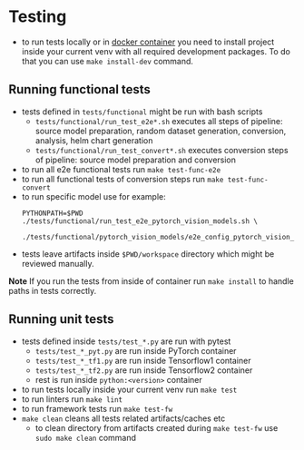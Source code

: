 <!--
Copyright (c) 2021, NVIDIA CORPORATION. All rights reserved.

Licensed under the Apache License, Version 2.0 (the "License");
you may not use this file except in compliance with the License.
You may obtain a copy of the License at

    http://www.apache.org/licenses/LICENSE-2.0

Unless required by applicable law or agreed to in writing, software
distributed under the License is distributed on an "AS IS" BASIS,
WITHOUT WARRANTIES OR CONDITIONS OF ANY KIND, either express or implied.
See the License for the specific language governing permissions and
limitations under the License.
-->
# Testing

- to run tests locally or in [docker container](docs/installation.md#using-docker-container) you need to install project inside your current venv with all required development packages.
  To do that you can use `make install-dev` command.

## Running functional tests
- tests defined in `tests/functional` might be run with bash scripts
  - `tests/functional/run_test_e2e*.sh` executes all steps of pipeline: source model preparation, random dataset generation, conversion, analysis, helm chart generation
  - `tests/functional/run_test_convert*.sh` executes conversion steps of pipeline: source model preparation and conversion
- to run all e2e functional tests run `make test-func-e2e`
- to run all functional tests of conversion steps run `make test-func-convert`
- to run specific model use for example:
  ```
  PYTHONPATH=$PWD ./tests/functional/run_test_e2e_pytorch_vision_models.sh \
      ./tests/functional/pytorch_vision_models/e2e_config_pytorch_vision_resnet50_trace.yaml
  ```
- tests leave artifacts inside `$PWD/workspace` directory which might be reviewed manually.

**Note** If you run the tests from inside of container run `make install` to handle paths in tests correctly.

## Running unit tests
- tests defined inside `tests/test_*.py` are run with pytest
  - `tests/test_*_pyt.py` are run inside PyTorch container
  - `tests/test_*_tf1.py` are run inside Tensorflow1 container
  - `tests/test_*_tf2.py` are run inside Tensorflow2 container
  - rest is run inside `python:<version>` container
- to run tests locally inside your current venv run `make test`
- to run linters run `make lint`
- to run framework tests run `make test-fw`
- `make clean` cleans all tests related artifacts/caches etc
  - to clean directory from artifacts created during `make test-fw` use `sudo make clean` command
